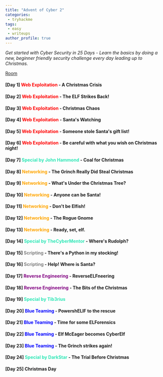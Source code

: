 ```yaml
---
title: "Advent of Cyber 2"
categories:
 - tryhackme
tags:
 - easy
 - writeups
author_profile: true
---
```


*Get started with Cyber Security in 25 Days - Learn the basics by doing a new, beginner friendly security challenge every day leading up to Christmas.*

[Room](https://tryhackme.com/room/adventofcyber2)

#### [Day 1] <span style="color:red">**Web Exploitation**</span> - A Christmas Crisis

#### [Day 2] <span style="color:red">**Web Exploitation**</span> - The ELF Strikes Back!

#### [Day 3] <span style="color:red">**Web Exploitation**</span> - Christmas Chaos

#### [Day 4] <span style="color:red">**Web Exploitation**</span> - Santa's Watching

#### [Day 5] <span style="color:red">**Web Exploitation**</span> - Someone stole Santa's gift list!

#### [Day 6] <span style="color:red">**Web Exploitation**</span> - Be careful with what you wish on Christmas night!

#### [Day 7] <span style="color:#2ee7b6">**Special by John Hammond**</span> - Coal for Christmas

#### [Day 8] <span style="color:orange">**Networking**</span> - The Grinch Really Did Steal Christmas

#### [Day 9] <span style="color:orange">**Networking**</span> - What's Under the Christmas Tree? 

#### [Day 10] <span style="color:orange">**Networking**</span> - Anyone can be Santa! 

#### [Day 11] <span style="color:orange">**Networking**</span> - Don't be Elfish! 

#### [Day 12] <span style="color:orange">**Networking**</span> - The Rogue Gnome 

#### [Day 13] <span style="color:orange">**Networking**</span> - Ready, set, elf. 

#### [Day 14] <span style="color:#2ee7b6">**Special by TheCyberMentor**</span> - Where's Rudolph? 

#### [Day 15] <span style="color:grey">**Scripting**</span> - There's a Python in my stocking! 

#### [Day 16] <span style="color:grey">**Scripting**</span> - Help! Where is Santa? 

#### [Day 17] <span style="color:purple">**Reverse Engineering**</span> - ReverseELFneering

#### [Day 18] <span style="color:purple">**Reverse Engineering**</span> - The Bits of the Christmas 

#### [Day 19] <span style="color:#2ee7b6">**Special by Tib3rius**</span> 

#### [Day 20] <span style="color:blue">**Blue Teaming**</span> - PowershELlF to the rescue 

#### [Day 21] <span style="color:blue">**Blue Teaming**</span> - Time for some ELForensics 

#### [Day 22] <span style="color:blue">**Blue Teaming**</span> - Elf McEager becomes CyberElf

#### [Day 23] <span style="color:blue">**Blue Teaming**</span> - The Grinch strikes again! 

#### [Day 24] <span style="color:#2ee7b6">**Special by DarkStar**</span> - The Trial Before Christmas

#### [Day 25] Christmas Day



